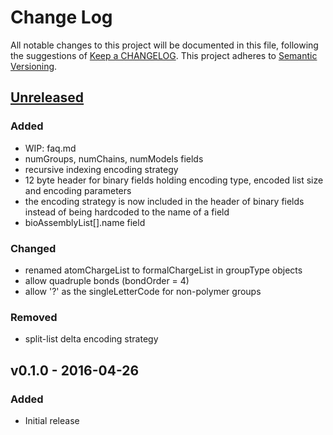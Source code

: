 # Change Log
All notable changes to this project will be documented in this file, following the suggestions of [Keep a CHANGELOG](http://keepachangelog.com/). This project adheres to [Semantic Versioning](http://semver.org/).


## [Unreleased]
### Added
- WIP: faq.md
- numGroups, numChains, numModels fields
- recursive indexing encoding strategy
- 12 byte header for binary fields holding encoding type, encoded list size and encoding parameters
- the encoding strategy is now included in the header of binary fields instead of being hardcoded to the name of a field
- bioAssemblyList[].name field

### Changed
- renamed atomChargeList to formalChargeList in groupType objects
- allow quadruple bonds (bondOrder = 4)
- allow '?' as the singleLetterCode for non-polymer groups

### Removed
- split-list delta encoding strategy


## v0.1.0 - 2016-04-26
### Added
- Initial release


[Unreleased]: https://github.com/rcsb/mmtf/compare/v0.1...HEAD